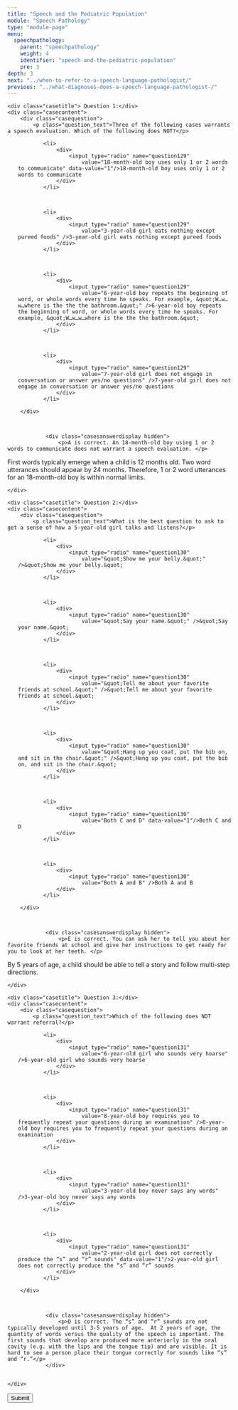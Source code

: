 ```yaml
---
title: "Speech and the Pediatric Population"
module: "Speech Pathology"
type: "module-page"
menu:
  speechpathology:
    parent: "speechpathology"
    weight: 4
    identifier: "speech-and-the-pediatric-population"
    pre: 3
depth: 3
next: "../when-to-refer-to-a-speech-language-pathologist/"
previous: "../what-diagnoses-does-a-speech-language-pathologist-/"
---
```

<form method="post" action="."><div class="pageblock quiz_cases">










  




<div class="cases">
    
    <div class="casetitle"> Question 1:</div>
    <div class="casecontent">
        <div class="casequestion">
            <p class="question_text">Three of the following cases warrants a speech evaluation. Which of the following does NOT?</p>
            
                
                    

<ol type="A">
    
        
            <li>
                <div>
                    <input type="radio" name="question129"
                        value="18-month-old boy uses only 1 or 2 words to communicate" data-value="1"/>18-month-old boy uses only 1 or 2 words to communicate
                </div>
            </li>
        
    
        
            <li>
                <div>
                    <input type="radio" name="question129"
                        value="3-year-old girl eats nothing except pureed foods" />3-year-old girl eats nothing except pureed foods
                </div>
            </li>
        
    
        
            <li>
                <div>
                    <input type="radio" name="question129"
                        value="6-year-old boy repeats the beginning of word, or whole words every time he speaks. For example, &quot;W…w…w…where is the the the bathroom.&quot;" />6-year-old boy repeats the beginning of word, or whole words every time he speaks. For example, &quot;W…w…w…where is the the the bathroom.&quot;
                </div>
            </li>
        
    
        
            <li>
                <div>
                    <input type="radio" name="question129"
                        value="7-year-old girl does not engage in conversation or answer yes/no questions" />7-year-old girl does not engage in conversation or answer yes/no questions
                </div>
            </li>
        
    
</ol>

                

                

                
            
        </div>

        
            
                <div class="casesanswerdisplay hidden">
                    <p>A is correct. An 18-month-old boy using 1 or 2 words to communicate does not warrant a speech evaluation. </p>
<p>First words typically emerge when a child is 12 months old. Two word utterances should appear by 24 months. Therefore, 1 or 2 word utterances for an 18-month-old boy is within normal limits. </p>
                </div>
            
        
    </div>
</div>


  




<div class="cases">
    
    <div class="casetitle"> Question 2:</div>
    <div class="casecontent">
        <div class="casequestion">
            <p class="question_text">What is the best question to ask to get a sense of how a 5-year-old girl talks and listens?</p>
            
                
                    

<ol type="A">
    
        
            <li>
                <div>
                    <input type="radio" name="question130"
                        value="&quot;Show me your belly.&quot;" />&quot;Show me your belly.&quot;
                </div>
            </li>
        
    
        
            <li>
                <div>
                    <input type="radio" name="question130"
                        value="&quot;Say your name.&quot;" />&quot;Say your name.&quot;
                </div>
            </li>
        
    
        
            <li>
                <div>
                    <input type="radio" name="question130"
                        value="&quot;Tell me about your favorite friends at school.&quot;" />&quot;Tell me about your favorite friends at school.&quot;
                </div>
            </li>
        
    
        
            <li>
                <div>
                    <input type="radio" name="question130"
                        value="&quot;Hang up you coat, put the bib on, and sit in the chair.&quot;" />&quot;Hang up you coat, put the bib on, and sit in the chair.&quot;
                </div>
            </li>
        
    
        
            <li>
                <div>
                    <input type="radio" name="question130"
                        value="Both C and D" data-value="1"/>Both C and D
                </div>
            </li>
        
    
        
            <li>
                <div>
                    <input type="radio" name="question130"
                        value="Both A and B" />Both A and B
                </div>
            </li>
        
    
</ol>

                

                

                
            
        </div>

        
            
                <div class="casesanswerdisplay hidden">
                    <p>E is correct. You can ask her to tell you about her favorite friends at school and give her instructions to get ready for you to look at her teeth. </p>
<p>By 5 years of age, a child should be able to tell a story and follow multi-step directions. </p>
                </div>
            
        
    </div>
</div>


  




<div class="cases">
    
    <div class="casetitle"> Question 3:</div>
    <div class="casecontent">
        <div class="casequestion">
            <p class="question_text">Which of the following does NOT warrant referral?</p>
            
                
                    

<ol type="A">
    
        
            <li>
                <div>
                    <input type="radio" name="question131"
                        value="6-year-old girl who sounds very hoarse" />6-year-old girl who sounds very hoarse
                </div>
            </li>
        
    
        
            <li>
                <div>
                    <input type="radio" name="question131"
                        value="8-year-old boy requires you to frequently repeat your questions during an examination" />8-year-old boy requires you to frequently repeat your questions during an examination
                </div>
            </li>
        
    
        
            <li>
                <div>
                    <input type="radio" name="question131"
                        value="3-year-old boy never says any words" />3-year-old boy never says any words
                </div>
            </li>
        
    
        
            <li>
                <div>
                    <input type="radio" name="question131"
                        value="2-year-old girl does not correctly produce the “s” and “r” sounds" data-value="1"/>2-year-old girl does not correctly produce the “s” and “r” sounds
                </div>
            </li>
        
    
</ol>

                

                

                
            
        </div>

        
            
                <div class="casesanswerdisplay hidden">
                    <p>D is correct. The “s” and “r” sounds are not typically developed until 3-5 years of age.  At 2 years of age, the quantity of words versus the quality of the speech is important. The first sounds that develop are produced more anteriorly in the oral cavity (e.g. with the lips and the tongue tip) and are visible. It is hard to see a person place their tongue correctly for sounds like “s” and “r.”</p>
                </div>
            
        
    </div>
</div>




</div><div class="submit-container"><input class="btn btn-info btn-submit-section" type="submit" value="Submit" /></div></form>